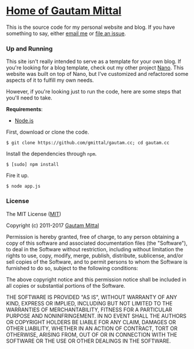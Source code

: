 # [Home of Gautam Mittal](http://www.gautam.cc)

This is the source code for my personal website and blog. If you have something to say, either [email me](mailto:gautam@mittal.net) or [file an issue](https://github.com/gmittal/gautam.cc/issues).

### Up and Running
This site isn't really intended to serve as a template for your own blog. If you're looking for a blog template, check out my other project [Nano](https://github.com/gmittal/nano). This website was built on top of Nano, but I've customized and refactored some aspects of it to fulfill my own needs.

However, if you're looking just to run the code, here are some steps that you'll need to take.

__Requirements__:
- [Node.js](https://github.com/nodejs/node)

First, download or clone the code.
```shell
$ git clone https://github.com/gmittal/gautam.cc; cd gautam.cc
```
Install the dependencies through ```npm```.
```shell
$ [sudo] npm install
```
Fire it up.
```
$ node app.js
```


### License
The MIT License ([MIT](https://tldrlegal.com/license/mit-license))

Copyright (c) 2011-2017 [Gautam Mittal](http://git.io/gautam)

Permission is hereby granted, free of charge, to any person obtaining a copy of this software and associated documentation files (the "Software"), to deal in the Software without restriction, including without limitation the rights to use, copy, modify, merge, publish, distribute, sublicense, and/or sell copies of the Software, and to permit persons to whom the Software is furnished to do so, subject to the following conditions:

The above copyright notice and this permission notice shall be included in all copies or substantial portions of the Software.

THE SOFTWARE IS PROVIDED "AS IS", WITHOUT WARRANTY OF ANY KIND, EXPRESS OR IMPLIED, INCLUDING BUT NOT LIMITED TO THE WARRANTIES OF MERCHANTABILITY, FITNESS FOR A PARTICULAR PURPOSE AND NONINFRINGEMENT. IN NO EVENT SHALL THE AUTHORS OR COPYRIGHT HOLDERS BE LIABLE FOR ANY CLAIM, DAMAGES OR OTHER LIABILITY, WHETHER IN AN ACTION OF CONTRACT, TORT OR OTHERWISE, ARISING FROM, OUT OF OR IN CONNECTION WITH THE SOFTWARE OR THE USE OR OTHER DEALINGS IN THE SOFTWARE.
